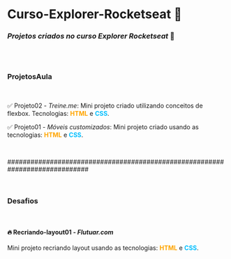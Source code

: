 # Curso-Explorer-Rocketseat 🚀

 <h3> <em>Projetos criados no curso Explorer Rocketseat</em> 💜 </h3>

  <br><br>

<h3> ProjetosAula </h3>
<br>

<p>✅ Projeto02 - <em>Treine.me</em>: Mini projeto criado utilizando conceitos de flexbox. Tecnologias: <strong style = "color: orange;">HTML</strong> e <strong style = "color: deepskyblue;">CSS</strong>. </p>

 <p>✅ Projeto01 - <em>Móveis customizados</em>: Mini projeto criado usando as tecnologias: <strong style = "color: orange;">HTML</strong> e <strong style = "color: deepskyblue;">CSS</strong>. </p>

<br>

<p>#############################################################################</p>

<br>

<h3> Desafios </h3> 
<br>

 <h4>🔥 <strong>Recriando-layout01 -</strong> <em>Flutuar.com</em></h4>
 <p> Mini projeto recriando layout usando as tecnologias: <strong style = "color: orange;">HTML</strong> e <strong style = "color: deepskyblue;">CSS</strong>. </p>

